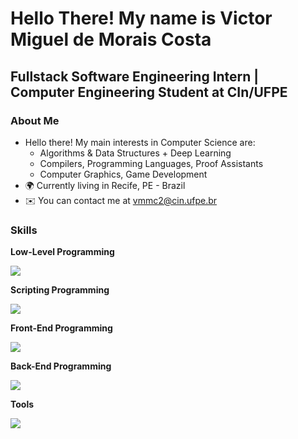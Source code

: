 Hello There! My name is Victor Miguel de Morais Costa
=====================================================================================================================================================

Fullstack Software Engineering Intern | Computer Engineering Student at CIn/UFPE
--------------------------------------------------------------------------------

### About Me
* Hello there! My main interests in Computer Science are:
  * Algorithms & Data Structures + Deep Learning  
  * Compilers, Programming Languages, Proof Assistants
  * Computer Graphics, Game Development
*   🌍  Currently living in Recife, PE - Brazil
*   ✉️  You can contact me at [vmmc2@cin.ufpe.br](mailto:vmmc2@cin.ufpe.br)

### Skills 
<p> <strong> Low-Level Programming </strong> </p>
<p align="left">
  <a href="https://skillicons.dev">
    <img src="https://skillicons.dev/icons?i=c,cpp" />
  </a>
</p>

<p> <strong> Scripting Programming </strong> </p>
<p align="left">
  <a href="https://skillicons.dev">
    <img src="https://skillicons.dev/icons?i=python" />
  </a>
</p>

<p> <strong> Front-End Programming </strong> </p>
<p align="left">
  <a href="https://skillicons.dev">
    <img src="https://skillicons.dev/icons?i=ts,js,html,css,tailwind,react" />
  </a>
</p>

<p> <strong> Back-End Programming </strong> </p>
<p align="left">
  <a href="https://skillicons.dev">
    <img src="https://skillicons.dev/icons?i=express,django,postgres,mongo" />
  </a>
</p>

<p> <strong> Tools </strong> </p>
<p align="left">
  <a href="https://skillicons.dev">
    <img src="https://skillicons.dev/icons?i=git,github,linux" />
  </a>
</p>
